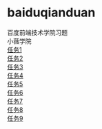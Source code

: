 # baiduqianduan
百度前端技术学院习题<br>
小薇学院<br>
[任务1](https://xingchenhaojie.github.io/baiduqianduan/renwu1-5/renwu1.html)<br>
[任务2](https://xingchenhaojie.github.io/baiduqianduan/renwu1-5/renwu2.html)<br>
[任务3](https://xingchenhaojie.github.io/baiduqianduan/renwu1-5/renwu3.html)<br>
[任务4](https://xingchenhaojie.github.io/baiduqianduan/renwu1-5/renwu4.html)<br>
[任务5](https://xingchenhaojie.github.io/baiduqianduan/renwu1-5/renwu5.html)<br>
[任务6](https://xingchenhaojie.github.io/baiduqianduan/renwu6/renwu6.html)<br>
[任务7](https://xingchenhaojie.github.io/baiduqianduan/renwu7/renwu7.html)<br>
[任务8](https://xingchenhaojie.github.io/baiduqianduan/renwu8/renwu8.html)<br>
[任务9](https://xingchenhaojie.github.io/baiduqianduan/renwu9/renwu9.html)<br>
